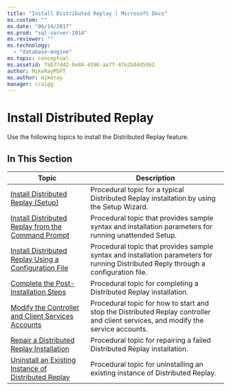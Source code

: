 ```yaml
---
title: "Install Distributed Replay | Microsoft Docs"
ms.custom: ""
ms.date: "06/14/2017"
ms.prod: "sql-server-2014"
ms.reviewer: ""
ms.technology: 
  - "database-engine"
ms.topic: conceptual
ms.assetid: 7ab77d42-8e84-4396-aa7f-47e2b84d59b2
author: MikeRayMSFT
ms.author: mikeray
manager: craigg
---
```

# Install Distributed Replay
  Use the following topics to install the Distributed Replay feature.  
  
## In This Section  
  
|Topic|Description|  
|-----------|-----------------|  
|[Install Distributed Replay &#40;Setup&#41;](../../sql-server/install/install-distributed-replay-setup.md)|Procedural topic for a typical Distributed Replay installation by using the Setup Wizard.|  
|[Install Distributed Replay from the Command Prompt](install-distributed-replay-overview.md)|Procedural topic that provides sample syntax and installation parameters for running unattended Setup.|  
|[Install Distributed Replay Using a Configuration File](../../sql-server/install/install-distributed-replay-using-a-configuration-file.md)|Procedural topic that provides sample syntax and installation parameters for running Distributed Reply through a configuration file.|  
|[Complete the Post-Installation Steps](complete-the-post-installation-steps.md)|Procedural topic for completing a Distributed Replay installation.|  
|[Modify the Controller and Client Services Accounts](modify-the-controller-and-client-services-accounts.md)|Procedural topic for how to start and stop the Distributed Replay controller and client services, and modify the service accounts.|  
|[Repair a Distributed Replay Installation](../../sql-server/install/repair-a-distributed-replay-installation.md)|Procedural topic for repairing a failed Distributed Replay installation.|  
|[Uninstall an Existing Instance of Distributed Replay](../../sql-server/install/uninstall-an-existing-instance-of-distributed-replay.md)|Procedural topic for uninstalling an existing instance of Distributed Replay.|  
  
  
